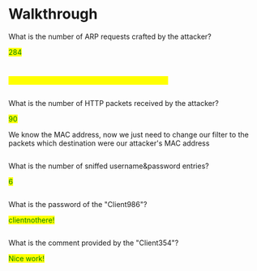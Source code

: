 # Walkthrough

What is the number of ARP requests crafted by the attacker?

&#x20;<mark style="color:green;">284</mark>

<figure><img src="https://camo.githubusercontent.com/f900d0eba07faa25d272a2ec46d123df7cf17b0a097c1f38e3ae8df16f1bc479/68747470733a2f2f692e696d6775722e636f6d2f4b4932795a486e2e706e67" alt=""><figcaption></figcaption></figure>

&#x20;

<figure><img src="https://camo.githubusercontent.com/48766de492227459eb3faf73e416fd43ea06d369809557e4d59f8eaa989b945d/68747470733a2f2f692e696d6775722e636f6d2f4377416939346a2e706e67" alt=""><figcaption></figcaption></figure>

<mark style="color:yellow;">**`You can also drag and drop to the filter tab`**</mark>

&#x20;

<figure><img src="https://camo.githubusercontent.com/04a2de0595ea9876424728f172de8c72dae62680ee1e400c7f914b89b0e491fb/68747470733a2f2f692e696d6775722e636f6d2f694f7732344e682e706e67" alt=""><figcaption></figcaption></figure>

What is the number of HTTP packets received by the attacker?

<mark style="color:green;">90</mark>

We know the MAC address, now we just need to change our filter to the packets which destination were our attacker's MAC address

&#x20;

<figure><img src="https://camo.githubusercontent.com/d07d4c801ec360c05d3af36919db058ee2345b18c1095fd66dceeffa9ad42498/68747470733a2f2f692e696d6775722e636f6d2f796650544f31302e706e67" alt=""><figcaption></figcaption></figure>

What is the number of sniffed username\&password entries?

&#x20;<mark style="color:green;">6</mark>

<figure><img src="https://camo.githubusercontent.com/cd2e42c5ca5acb4869470712abad48db2587bbfab2f4f1738beaad9263e6d355/68747470733a2f2f692e696d6775722e636f6d2f5855325754646c2e706e67" alt=""><figcaption></figcaption></figure>

What is the password of the "Client986"?

&#x20;<mark style="color:green;">clientnothere!</mark>

<figure><img src="https://camo.githubusercontent.com/b4a0dfebf38752265789497fce50043b988aec953e9d7c070be45e6e2f01c2f5/68747470733a2f2f692e696d6775722e636f6d2f6841497939386a2e706e67" alt=""><figcaption></figcaption></figure>

What is the comment provided by the "Client354"?

&#x20;<mark style="color:green;">Nice work!</mark>

<figure><img src="https://camo.githubusercontent.com/d2da9293435ca3ef2478f4042e31fc1e72cb9a556492a30d4e2168fc3464a001/68747470733a2f2f692e696d6775722e636f6d2f3351414c526c4f2e706e67" alt=""><figcaption></figcaption></figure>
